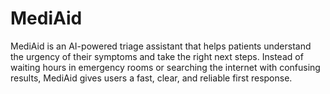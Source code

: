 # MediAid
MediAid is an AI-powered triage assistant that helps patients understand the urgency of their symptoms and take the right next steps. Instead of waiting hours in emergency rooms or searching the internet with confusing results, MediAid gives users a fast, clear, and reliable first response.
